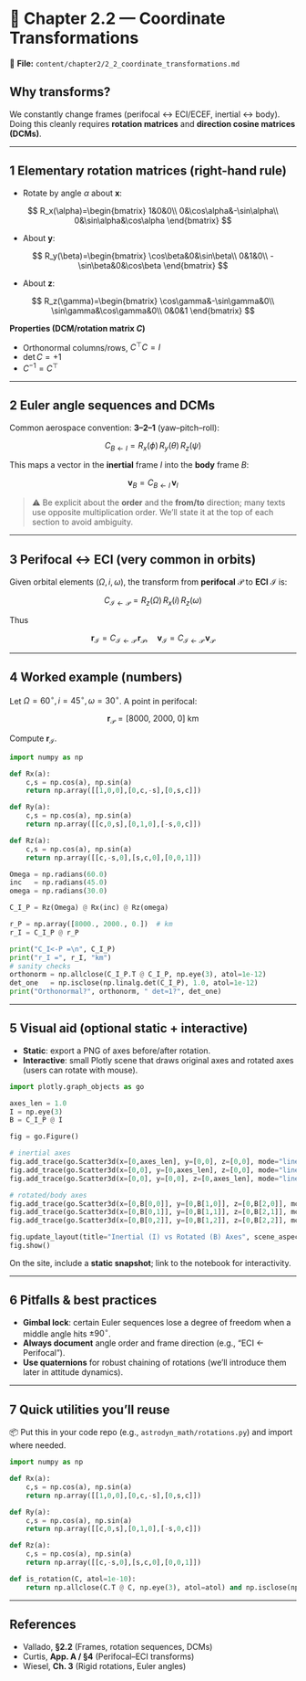 # 🔁 Chapter 2.2 — Coordinate Transformations

📂 **File:** `content/chapter2/2_2_coordinate_transformations.md`

## Why transforms?

We constantly change frames (perifocal ↔ ECI/ECEF, inertial ↔ body). Doing this cleanly requires **rotation matrices** and **direction cosine matrices (DCMs)**.

---

## 1 Elementary rotation matrices (right-hand rule)

* Rotate by angle $\alpha$ about **x**:

$$
R_x(\alpha)=\begin{bmatrix}
1&0&0\\
0&\cos\alpha&-\sin\alpha\\
0&\sin\alpha&\cos\alpha
\end{bmatrix}
$$

* About **y**:

$$
R_y(\beta)=\begin{bmatrix}
\cos\beta&0&\sin\beta\\
0&1&0\\
-\sin\beta&0&\cos\beta
\end{bmatrix}
$$

* About **z**:

$$
R_z(\gamma)=\begin{bmatrix}
\cos\gamma&-\sin\gamma&0\\
\sin\gamma&\cos\gamma&0\\
0&0&1
\end{bmatrix}
$$

**Properties (DCM/rotation matrix $C$)**

* Orthonormal columns/rows, $C^\top C = I$
* $\det C = +1$
* $C^{-1} = C^\top$

---

## 2 Euler angle sequences and DCMs

Common aerospace convention: **3–2–1** (yaw–pitch–roll):

$$
C_{B\leftarrow I} = R_x(\phi)\,R_y(\theta)\,R_z(\psi)
$$

This maps a vector in the **inertial** frame $I$ into the **body** frame $B$:

$$
\mathbf{v}_B = C_{B\leftarrow I}\,\mathbf{v}_I
$$

> ⚠️ Be explicit about the **order** and the **from/to** direction; many texts use opposite multiplication order. We’ll state it at the top of each section to avoid ambiguity.

---

## 3 Perifocal ↔ ECI (very common in orbits)

Given orbital elements $(\Omega, i, \omega)$, the transform from **perifocal** $\mathcal{P}$ to **ECI** $\mathcal{I}$ is:

$$
C_{\mathcal{I}\leftarrow \mathcal{P}} = R_z(\Omega)\,R_x(i)\,R_z(\omega)
$$

Thus

$$
\mathbf{r}_{\mathcal{I}} = C_{\mathcal{I}\leftarrow \mathcal{P}}\,\mathbf{r}_{\mathcal{P}},\quad
\mathbf{v}_{\mathcal{I}} = C_{\mathcal{I}\leftarrow \mathcal{P}}\,\mathbf{v}_{\mathcal{P}}
$$

---

## 4 Worked example (numbers)

Let $\Omega=60^\circ,\, i=45^\circ,\, \omega=30^\circ$. A point in perifocal:

$$
\mathbf{r}_{\mathcal{P}} = [8000,\ 2000,\ 0]\ \text{km}
$$

Compute $\mathbf{r}_{\mathcal{I}}$.

```python
import numpy as np

def Rx(a):
    c,s = np.cos(a), np.sin(a)
    return np.array([[1,0,0],[0,c,-s],[0,s,c]])

def Ry(a):
    c,s = np.cos(a), np.sin(a)
    return np.array([[c,0,s],[0,1,0],[-s,0,c]])

def Rz(a):
    c,s = np.cos(a), np.sin(a)
    return np.array([[c,-s,0],[s,c,0],[0,0,1]])

Omega = np.radians(60.0)
inc   = np.radians(45.0)
omega = np.radians(30.0)

C_I_P = Rz(Omega) @ Rx(inc) @ Rz(omega)

r_P = np.array([8000., 2000., 0.])  # km
r_I = C_I_P @ r_P

print("C_I<-P =\n", C_I_P)
print("r_I =", r_I, "km")
# sanity checks
orthonorm = np.allclose(C_I_P.T @ C_I_P, np.eye(3), atol=1e-12)
det_one   = np.isclose(np.linalg.det(C_I_P), 1.0, atol=1e-12)
print("Orthonormal?", orthonorm, " det≈1?", det_one)
```

---

## 5 Visual aid (optional static + interactive)

* **Static**: export a PNG of axes before/after rotation.
* **Interactive**: small Plotly scene that draws original axes and rotated axes (users can rotate with mouse).

```python
import plotly.graph_objects as go

axes_len = 1.0
I = np.eye(3)
B = C_I_P @ I

fig = go.Figure()

# inertial axes
fig.add_trace(go.Scatter3d(x=[0,axes_len], y=[0,0], z=[0,0], mode="lines+text", text=["","Ix"]))
fig.add_trace(go.Scatter3d(x=[0,0], y=[0,axes_len], z=[0,0], mode="lines+text", text=["","Iy"]))
fig.add_trace(go.Scatter3d(x=[0,0], y=[0,0], z=[0,axes_len], mode="lines+text", text=["","Iz"]))

# rotated/body axes
fig.add_trace(go.Scatter3d(x=[0,B[0,0]], y=[0,B[1,0]], z=[0,B[2,0]], mode="lines+text", text=["","Bx"]))
fig.add_trace(go.Scatter3d(x=[0,B[0,1]], y=[0,B[1,1]], z=[0,B[2,1]], mode="lines+text", text=["","By"]))
fig.add_trace(go.Scatter3d(x=[0,B[0,2]], y=[0,B[1,2]], z=[0,B[2,2]], mode="lines+text", text=["","Bz"]))

fig.update_layout(title="Inertial (I) vs Rotated (B) Axes", scene_aspectmode="cube")
fig.show()
```

On the site, include a **static snapshot**; link to the notebook for interactivity.

---

## 6 Pitfalls & best practices

* **Gimbal lock**: certain Euler sequences lose a degree of freedom when a middle angle hits $\pm 90^\circ$.
* **Always document** angle order and frame direction (e.g., “ECI ← Perifocal”).
* **Use quaternions** for robust chaining of rotations (we’ll introduce them later in attitude dynamics).

---

## 7 Quick utilities you’ll reuse

📦 Put this in your code repo (e.g., `astrodyn_math/rotations.py`) and import where needed.

```python
import numpy as np

def Rx(a): 
    c,s = np.cos(a), np.sin(a)
    return np.array([[1,0,0],[0,c,-s],[0,s,c]])

def Ry(a): 
    c,s = np.cos(a), np.sin(a)
    return np.array([[c,0,s],[0,1,0],[-s,0,c]])

def Rz(a): 
    c,s = np.cos(a), np.sin(a)
    return np.array([[c,-s,0],[s,c,0],[0,0,1]])

def is_rotation(C, atol=1e-10):
    return np.allclose(C.T @ C, np.eye(3), atol=atol) and np.isclose(np.linalg.det(C), 1.0, atol=atol)
```

---

## References

* Vallado, **§2.2** (Frames, rotation sequences, DCMs)
* Curtis, **App. A / §4** (Perifocal–ECI transforms)
* Wiesel, **Ch. 3** (Rigid rotations, Euler angles)

